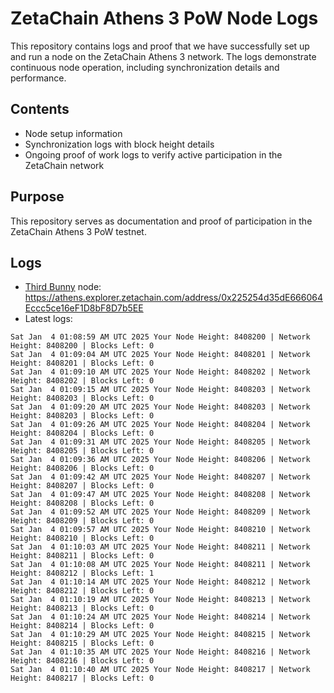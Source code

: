 # ZetaChain Athens 3 PoW Node Logs
This repository contains logs and proof that we have successfully set up and run a node on the ZetaChain Athens 3 network. The logs demonstrate continuous node operation, including synchronization details and performance.

## Contents
- Node setup information
- Synchronization logs with block height details
- Ongoing proof of work logs to verify active participation in the ZetaChain network

## Purpose
This repository serves as documentation and proof of participation in the ZetaChain Athens 3 PoW testnet.

## Logs

- [Third Bunny](https://thirdbunny.xyz/) node: https://athens.explorer.zetachain.com/address/0x225254d35dE666064Eccc5ce16eF1D8bF8D7b5EE
- Latest logs:
```
Sat Jan  4 01:08:59 AM UTC 2025 Your Node Height: 8408200 | Network Height: 8408200 | Blocks Left: 0
Sat Jan  4 01:09:04 AM UTC 2025 Your Node Height: 8408201 | Network Height: 8408201 | Blocks Left: 0
Sat Jan  4 01:09:10 AM UTC 2025 Your Node Height: 8408202 | Network Height: 8408202 | Blocks Left: 0
Sat Jan  4 01:09:15 AM UTC 2025 Your Node Height: 8408203 | Network Height: 8408203 | Blocks Left: 0
Sat Jan  4 01:09:20 AM UTC 2025 Your Node Height: 8408203 | Network Height: 8408203 | Blocks Left: 0
Sat Jan  4 01:09:26 AM UTC 2025 Your Node Height: 8408204 | Network Height: 8408204 | Blocks Left: 0
Sat Jan  4 01:09:31 AM UTC 2025 Your Node Height: 8408205 | Network Height: 8408205 | Blocks Left: 0
Sat Jan  4 01:09:36 AM UTC 2025 Your Node Height: 8408206 | Network Height: 8408206 | Blocks Left: 0
Sat Jan  4 01:09:42 AM UTC 2025 Your Node Height: 8408207 | Network Height: 8408207 | Blocks Left: 0
Sat Jan  4 01:09:47 AM UTC 2025 Your Node Height: 8408208 | Network Height: 8408208 | Blocks Left: 0
Sat Jan  4 01:09:52 AM UTC 2025 Your Node Height: 8408209 | Network Height: 8408209 | Blocks Left: 0
Sat Jan  4 01:09:57 AM UTC 2025 Your Node Height: 8408210 | Network Height: 8408210 | Blocks Left: 0
Sat Jan  4 01:10:03 AM UTC 2025 Your Node Height: 8408211 | Network Height: 8408211 | Blocks Left: 0
Sat Jan  4 01:10:08 AM UTC 2025 Your Node Height: 8408211 | Network Height: 8408212 | Blocks Left: 1
Sat Jan  4 01:10:14 AM UTC 2025 Your Node Height: 8408212 | Network Height: 8408212 | Blocks Left: 0
Sat Jan  4 01:10:19 AM UTC 2025 Your Node Height: 8408213 | Network Height: 8408213 | Blocks Left: 0
Sat Jan  4 01:10:24 AM UTC 2025 Your Node Height: 8408214 | Network Height: 8408214 | Blocks Left: 0
Sat Jan  4 01:10:29 AM UTC 2025 Your Node Height: 8408215 | Network Height: 8408215 | Blocks Left: 0
Sat Jan  4 01:10:35 AM UTC 2025 Your Node Height: 8408216 | Network Height: 8408216 | Blocks Left: 0
Sat Jan  4 01:10:40 AM UTC 2025 Your Node Height: 8408217 | Network Height: 8408217 | Blocks Left: 0
```
